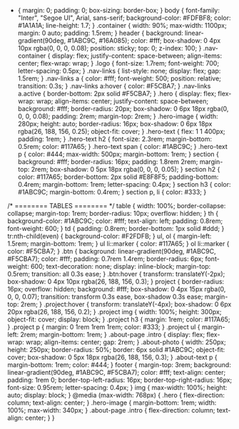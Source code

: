 * {
  margin: 0;
  padding: 0;
  box-sizing: border-box;
}
body {
  font-family: "Inter", "Segoe UI", Arial, sans-serif;
  background-color: #FDFBF8;
  color: #1A1A1A;
  line-height: 1.7;
}
.container {
  width: 90%;
  max-width: 1100px;
  margin: 0 auto;
  padding: 1.5rem;
}
header {
  background: linear-gradient(90deg, #1ABC9C, #16A085);
  color: #fff;
  box-shadow: 0 4px 10px rgba(0, 0, 0, 0.08);
  position: sticky;
  top: 0;
  z-index: 100;
}
.nav-container {
  display: flex;
  justify-content: space-between;
  align-items: center;
  flex-wrap: wrap;
}
.logo {
  font-size: 1.7rem;
  font-weight: 700;
  letter-spacing: 0.5px;
}
.nav-links {
  list-style: none;
  display: flex;
  gap: 1.5rem;
}
.nav-links a {
  color: #fff;
  font-weight: 500;
  position: relative;
  transition: 0.3s;
}
.nav-links a:hover {
  color: #F5CBA7;
}
.nav-links a.active {
  border-bottom: 2px solid #F5CBA7;
}
.hero {
  display: flex;
  flex-wrap: wrap;
  align-items: center;
  justify-content: space-between;
  background: #fff;
  border-radius: 20px;
  box-shadow: 0 6px 18px rgba(0, 0, 0, 0.08);
  padding: 2rem;
  margin-top: 2rem;
}
.hero-image {
  width: 280px;
  height: auto;
  border-radius: 16px;
  box-shadow: 0 6px 18px rgba(26, 188, 156, 0.25);
  object-fit: cover;
}
.hero-text {
  flex: 1 1 400px;
  padding: 1rem;
}
.hero-text h2 {
  font-size: 2.3rem;
  margin-bottom: 0.5rem;
  color: #117A65;
}
.hero-text span {
  color: #1ABC9C;
}
.hero-text p {
  color: #444;
  max-width: 500px;
  margin-bottom: 1rem;
}
section {
  background: #fff;
  border-radius: 16px;
  padding: 1.8rem 2rem;
  margin-top: 2rem;
  box-shadow: 0 5px 18px rgba(0, 0, 0, 0.05);
}
section h2 {
  color: #117A65;
  border-bottom: 2px solid #E8F8F5;
  padding-bottom: 0.4rem;
  margin-bottom: 1rem;
  letter-spacing: 0.4px;
}
section h3 {
  color: #1ABC9C;
  margin-bottom: 0.4rem;
}
section p, li {
  color: #333;
}

/* ======== TABLES ======== */
table {
  width: 100%;
  border-collapse: collapse;
  margin-top: 1rem;
  border-radius: 10px;
  overflow: hidden;
}
th {
  background-color: #1ABC9C;
  color: #fff;
  text-align: left;
  padding: 0.8rem;
  font-weight: 600;
}
td {
  padding: 0.8rem;
  border-bottom: 1px solid #ddd;
}
tr:nth-child(even) {
  background-color: #F2FDFB;
}
ul, ol {
  margin-left: 1.5rem;
  margin-bottom: 1rem;
}
ul li::marker {
  color: #117A65;
}
ol li::marker {
  color: #F5CBA7;
}
.btn {
  background: linear-gradient(90deg, #1ABC9C, #F5CBA7);
  color: #fff;
  padding: 0.7rem 1.4rem;
  border-radius: 6px;
  font-weight: 600;
  text-decoration: none;
  display: inline-block;
  margin-top: 0.5rem;
  transition: all 0.3s ease;
}
.btn:hover {
  transform: translateY(-2px);
  box-shadow: 0 4px 10px rgba(26, 188, 156, 0.3);
}
project {
  border-radius: 16px;
  overflow: hidden;
  background: #fff;
  box-shadow: 0 4px 15px rgba(0, 0, 0, 0.07);
  transition: transform 0.3s ease, box-shadow 0.3s ease;
  margin-top: 2rem;
}
.project:hover {
  transform: translateY(-4px);
  box-shadow: 0 6px 20px rgba(26, 188, 156, 0.2);
}
.project img {
  width: 100%;
  height: 300px;
  object-fit: cover;
  display: block;
}
.project h3 {
  margin: 1rem;
  color: #117A65;
}
.project p {
  margin: 0 1rem 1rem 1rem;
  color: #333;
}
.project ul {
  margin-left: 2rem;
  margin-bottom: 1rem;
}
.about-page .intro {
  display: flex;
  flex-wrap: wrap;
  align-items: center;
  gap: 2rem;
}
.about-photo {
  width: 250px;
  height: 250px;
  border-radius: 50%;
  border: 6px solid #1ABC9C;
  object-fit: cover;
  box-shadow: 0 5px 18px rgba(26, 188, 156, 0.3);
}
.about-text p {
  margin-bottom: 1rem;
  color: #444;
}
footer {
  margin-top: 3rem;
  background: linear-gradient(90deg, #1ABC9C, #F5CBA7);
  color: #fff;
  text-align: center;
  padding: 1rem 0;
  border-top-left-radius: 16px;
  border-top-right-radius: 16px;
  font-size: 0.95rem;
  letter-spacing: 0.4px;
}
img {
  max-width: 100%;
  height: auto;
  display: block;
}
 @media (max-width: 768px) {
  .hero {
    flex-direction: column;
    text-align: center;
  }
  .hero-image {
    margin-bottom: 1rem;
    width: 100%;
    max-width: 340px;
  }
  .about-page .intro {
    flex-direction: column;
    text-align: center;
  }
}
